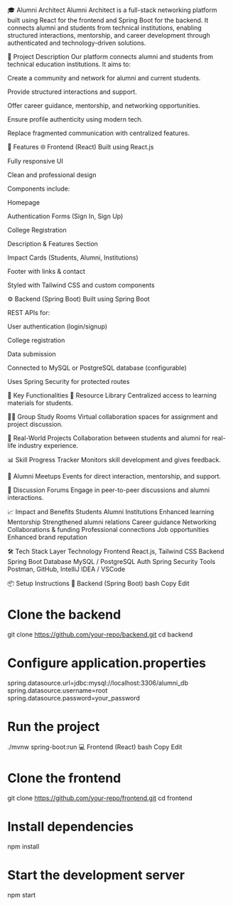 🎓 Alumni Architect
Alumni Architect is a full-stack networking platform built using React for the frontend and Spring Boot for the backend. It connects alumni and students from technical institutions, enabling structured interactions, mentorship, and career development through authenticated and technology-driven solutions.

📌 Project Description
Our platform connects alumni and students from technical education institutions. It aims to:

Create a community and network for alumni and current students.

Provide structured interactions and support.

Offer career guidance, mentorship, and networking opportunities.

Ensure profile authenticity using modern tech.

Replace fragmented communication with centralized features.

🚀 Features
🌐 Frontend (React)
Built using React.js

Fully responsive UI

Clean and professional design

Components include:

Homepage

Authentication Forms (Sign In, Sign Up)

College Registration

Description & Features Section

Impact Cards (Students, Alumni, Institutions)

Footer with links & contact

Styled with Tailwind CSS and custom components

⚙️ Backend (Spring Boot)
Built using Spring Boot

REST APIs for:

User authentication (login/signup)

College registration

Data submission

Connected to MySQL or PostgreSQL database (configurable)

Uses Spring Security for protected routes

🎯 Key Functionalities
📘 Resource Library
Centralized access to learning materials for students.

👨‍🏫 Group Study Rooms
Virtual collaboration spaces for assignment and project discussion.

🤝 Real-World Projects
Collaboration between students and alumni for real-life industry experience.

📊 Skill Progress Tracker
Monitors skill development and gives feedback.

📅 Alumni Meetups
Events for direct interaction, mentorship, and support.

💬 Discussion Forums
Engage in peer-to-peer discussions and alumni interactions.

📈 Impact and Benefits
Students	Alumni	Institutions
Enhanced learning	Mentorship	Strengthened alumni relations
Career guidance	Networking	Collaborations & funding
Professional connections	Job opportunities	Enhanced brand reputation

🛠️ Tech Stack
Layer	Technology
Frontend	React.js, Tailwind CSS
Backend	Spring Boot
Database	MySQL / PostgreSQL
Auth	Spring Security
Tools	Postman, GitHub, IntelliJ IDEA / VSCode

📦 Setup Instructions
🔧 Backend (Spring Boot)
bash
Copy
Edit
# Clone the backend
git clone https://github.com/your-repo/backend.git
cd backend

# Configure application.properties
spring.datasource.url=jdbc:mysql://localhost:3306/alumni_db
spring.datasource.username=root
spring.datasource.password=your_password

# Run the project
./mvnw spring-boot:run
💻 Frontend (React)
bash
Copy
Edit
# Clone the frontend
git clone https://github.com/your-repo/frontend.git
cd frontend

# Install dependencies
npm install

# Start the development server
npm start
